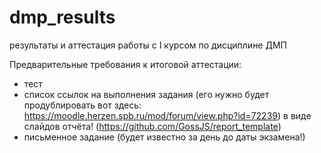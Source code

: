 # dmp_results
результаты и аттестация работы с I курсом по дисциплине ДМП

Предварительные требования к итоговой аттестации:
- тест
- список ссылок на выполнения задания (его нужно будет продублировать вот здесь: https://moodle.herzen.spb.ru/mod/forum/view.php?id=72239) в виде слайдов отчёта! (https://github.com/GossJS/report_template)
- письменное задание (будет известно за день до даты экзамена!)
